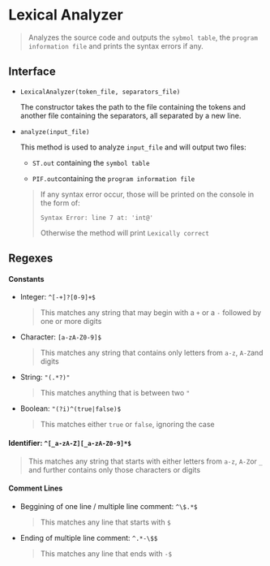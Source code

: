 # Lexical Analyzer

> Analyzes the source code and outputs the `sybmol table`, the `program information file` and prints the syntax errors if any.

## Interface

- `LexicalAnalyzer(token_file, separators_file)`

  The constructor takes the path to the file containing the tokens and another file containing the separators, all separated by a new line.

- `analyze(input_file)`

  This method is used to analyze `input_file` and will output two files:

  - `ST.out` containing the `symbol table`

  - `PIF.out`containing the `program information file`

    

  > If any syntax error occur, those will be printed on the console in the form of:
  >
  > `Syntax Error: line 7 at: 'int@'`
  >
  > Otherwise the method will print `Lexically correct`



## Regexes

#### Constants

- Integer:  `^[-+]?[0-9]+$`

  > This matches any string that may begin with a `+` or a `-` followed by one or more digits

- Character: `[a-zA-Z0-9]$`

  > This matches any string that contains only letters from `a-z`, `A-Z`and digits

- String: `"(.*?)"`

  > This matches anything that is between two `"`

- Boolean: `"(?i)^(true|false)$`

  > This matches either `true` or `false`, ignoring the case

#### Identifier: `^[_a-zA-Z][_a-zA-Z0-9]*$`

> This matches any string that starts with either letters from `a-z`, `A-Z`or `_` and further 		contains only those characters or digits

#### Comment Lines

- Beggining of one line / multiple line comment: `^\$.*$`

  > This matches any line that starts with `$`

- Ending of multiple line comment: `^.*-\$$`

  > This matches any line that ends with `-$`

